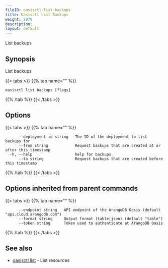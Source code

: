 ```yaml
---
fileID: oasisctl-list-backups
title: Oasisctl List Backups
weight: 2970
description: 
layout: default
---
```

List backups

## Synopsis

List backups

{{< tabs >}}
{{% tab name="" %}}
```
oasisctl list backups [flags]
```
{{% /tab %}}
{{< /tabs >}}

## Options

{{< tabs >}}
{{% tab name="" %}}
```
      --deployment-id string   The ID of the deployment to list backups for
      --from string            Request backups that are created at or after this timestamp
  -h, --help                   help for backups
      --to string              Request backups that are created before this timestamp
```
{{% /tab %}}
{{< /tabs >}}

## Options inherited from parent commands

{{< tabs >}}
{{% tab name="" %}}
```
      --endpoint string   API endpoint of the ArangoDB Oasis (default "api.cloud.arangodb.com")
      --format string     Output format (table|json) (default "table")
      --token string      Token used to authenticate at ArangoDB Oasis
```
{{% /tab %}}
{{< /tabs >}}

## See also

* [oasisctl list]()	 - List resources


